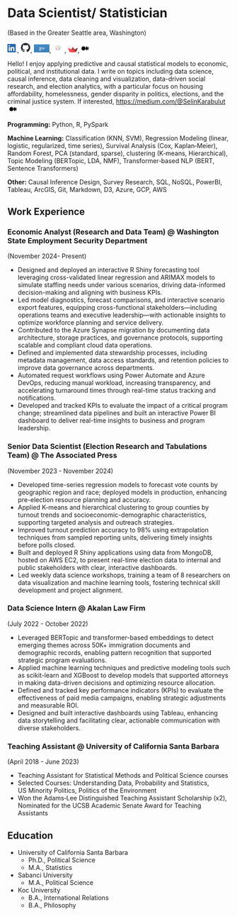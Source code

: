 # Data Scientist/ Statistician
(Based in the Greater Seattle area, Washington)

[<img width="22px" src="assets/LI-In-Bug.png">](https://www.linkedin.com/in/selinkarabulut/), [<img width="22px" src="assets/github-mark.png">](https://github.com/selinekarabulut), [<img width="35px" src="assets/shiny-og-fb.jpg">](https://selinkarabulut.shinyapps.io/ushousinganddemographics/),[<img width="30px" src="assets/Tableau.png">](https://public.tableau.com/app/profile/selin8335/vizzes), [<img width="22px" src="assets/streamlit-mark-color.png">](https://gendergappoliticalpartyleadership.streamlit.app),[<img width="25px" src="assets/Medium-Symbol-Black-RGB@1x.png">](https://medium.com/@SelinKarabulut)

Hello! I enjoy applying predictive and causal statistical models to economic, political, and institutional data. I write on topics including data science, causal inference, data cleaning and visualization, data-driven social research, and election analytics, with a particular focus on housing affordability, homelessness, gender disparity in politics, elections, and the criminal justice system.
If interested, https://medium.com/@SelinKarabulut [<img width="25px" src="assets/Medium-Symbol-Black-RGB@1x.png">](https://medium.com/@SelinKarabulut)

**Programming:**  Python, R, PySpark

**Machine Learning:** Classification (KNN, SVM), Regression Modeling (linear, logistic, regularized, time series), Survival Analysis (Cox, Kaplan‑Meier), Random Forest, PCA (standard, sparse), clustering (K‑means, Hierarchical), Topic Modeling (BERTopic, LDA, NMF), Transformer‑based NLP (BERT, Sentence Transformers)

**Other:** Causal Inference Design, Survey Research, SQL, NoSQL, PowerBI, Tableau, ArcGIS, Git, Markdown, D3, Azure, GCP, AWS


## Work Experience

### Economic Analyst (Research and Data Team) @ Washington State Employment Security Department 
(November 2024- Present)
- Designed and deployed an interactive R Shiny forecasting tool leveraging cross-validated linear regression and ARIMAX models to simulate staffing needs under various scenarios, driving data-informed decision-making and aligning with business KPIs.
- Led model diagnostics, forecast comparisons, and interactive scenario export features, equipping cross-functional stakeholders—including operations teams and executive leadership—with actionable insights to optimize workforce planning and service delivery.
- Contributed to the Azure Synapse migration by documenting data architecture, storage practices, and governance protocols, supporting scalable and compliant cloud data operations.
- Defined and implemented data stewardship processes, including metadata management, data access standards, and retention policies to improve data governance across departments.
- Automated request workflows using Power Automate and Azure DevOps, reducing manual workload, increasing transparency, and accelerating turnaround times through real-time status tracking and notifications.
- Developed and tracked KPIs to evaluate the impact of a critical program change; streamlined data pipelines and built an interactive Power BI dashboard to deliver real-time insights to business and program leadership.
  
### Senior Data Scientist (Election Research and Tabulations Team) @ The Associated Press 
(November 2023 - November 2024)
- Developed time-series regression models to forecast vote counts by geographic region and race; deployed models in production, enhancing pre-election resource planning and accuracy.
- Applied K-means and hierarchical clustering to group counties by turnout trends and socioeconomic-demographic characteristics, supporting targeted analysis and outreach strategies.
- Improved turnout prediction accuracy to 98% using extrapolation techniques from sampled reporting units, delivering timely insights before polls closed.
- Built and deployed R Shiny applications using data from MongoDB, hosted on AWS EC2, to present real-time election data to internal and public stakeholders with clear, interactive dashboards.
- Led weekly data science workshops, training a team of 8 researchers on data visualization and machine learning tools, fostering technical skill development and project alignment.

### Data Science Intern @ Akalan Law Firm 
(July 2022 - October 2022)
- Leveraged BERTopic and transformer-based embeddings to detect emerging themes across 50K+ immigration documents and demographic records, enabling pattern recognition that supported strategic program evaluations.
- Applied machine learning techniques and predictive modeling tools such as scikit-learn and XGBoost to develop models that supported attorneys in making data-driven decisions and optimizing resource allocation.
- Defined and tracked key performance indicators (KPIs) to evaluate the effectiveness of paid media campaigns, enabling strategic adjustments and measurable ROI.
- Designed and built interactive dashboards using Tableau, enhancing data storytelling and facilitating clear, actionable communication with diverse stakeholders.

### Teaching Assistant @ University of California Santa Barbara 
(April 2018 - June 2023)
- Teaching Assistant for Statistical Methods and Political Science courses
-  Selected Courses: Understanding Data, Probability and Statistics,\
  US Minority Politics, Politics of the Environment
-  Won the Adams‑Lee Distinguished Teaching Assistant Scholarship (x2),\
  Nominated for the UCSB Academic Senate Award for Teaching Assistants

## Education
- University of California Santa Barbara
  - Ph.D., Political Science
  - M.A., Statistics
- Sabanci University
  - M.A., Political Science
- Koc University
  - B.A., International Relations
  - B.A., Philosophy





